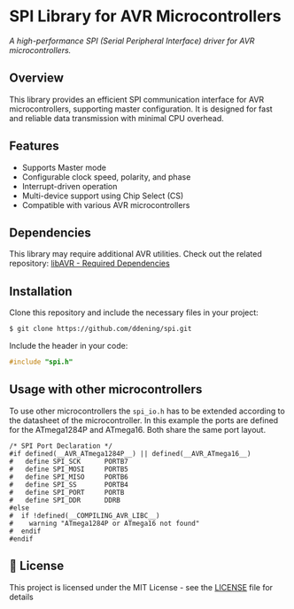 # SPI Library for AVR Microcontrollers

*A high-performance SPI (Serial Peripheral Interface) driver for AVR microcontrollers.*

## Overview
This library provides an efficient SPI communication interface for AVR microcontrollers, supporting master configuration. It is designed for fast and reliable data transmission with minimal CPU overhead.

## Features
- Supports Master mode
- Configurable clock speed, polarity, and phase
- Interrupt-driven operation
- Multi-device support using Chip Select (CS)
- Compatible with various AVR microcontrollers

## Dependencies
This library may require additional AVR utilities. Check out the related repository:
[libAVR - Required Dependencies](https://github.com/ddening/libAVR)

## Installation
Clone this repository and include the necessary files in your project:
```sh
$ git clone https://github.com/ddening/spi.git
```
Include the header in your code:
```c
#include "spi.h"
```

 ## Usage with other microcontrollers
 To use other microcontrollers the ```spi_io.h``` has to be extended according to the datasheet of the microcontroller.
 In this example the ports are defined for the ATmega1284P and ATmega16. Both share the same port layout.
 
 ```
 /* SPI Port Declaration */
#if defined(__AVR_ATmega1284P__) || defined(__AVR_ATmega16__)
#	define SPI_SCK		PORTB7
#	define SPI_MOSI		PORTB5
#	define SPI_MISO		PORTB6
#	define SPI_SS		PORTB4
#	define SPI_PORT		PORTB
#	define SPI_DDR		DDRB
#else
#  if !defined(__COMPILING_AVR_LIBC__)
#    warning "ATmega1284P or ATmega16 not found"
#  endif
#endif
```

## 📝 License
This project is licensed under the MIT License - see the [LICENSE](LICENSE) file for details
